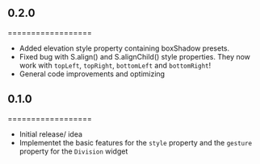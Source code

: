 ## 0.2.0
==================
* Added elevation style property containing boxShadow presets.
* Fixed bug with S.align() and S.alignChild() style properties. They now work with `topLeft`, `topRight`, `bottomLeft` and `bottomRight`!
* General code improvements and optimizing

## 0.1.0
==================
* Initial release/ idea
* Implementet the basic features for the `style` property and the `gesture` property for the `Division` widget